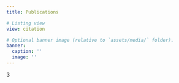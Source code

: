 ```yaml
---
title: Publications

# Listing view
view: citation

# Optional banner image (relative to `assets/media/` folder).
banner:
  caption: ''
  image: ''
---
```

3